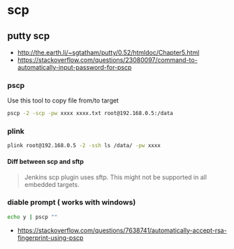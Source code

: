 # scp

## putty scp

* http://the.earth.li/~sgtatham/putty/0.52/htmldoc/Chapter5.html
* https://stackoverflow.com/questions/23080097/command-to-automatically-input-password-for-pscp

### pscp

Use this tool to copy file from/to target
```sh
pscp -2 -scp -pw xxxx xxxx.txt root@192.168.0.5:/data
```

### plink

```sh
plink root@192.168.0.5 -2 -ssh ls /data/ -pw xxxx
```
#### Diff between scp and sftp

> Jenkins scp plugin uses sftp. This might not be supported in all embedded targets.

### diable prompt ( works with windows)

```bat
echo y | pscp ""
```
* https://stackoverflow.com/questions/7638741/automatically-accept-rsa-fingerprint-using-pscp
